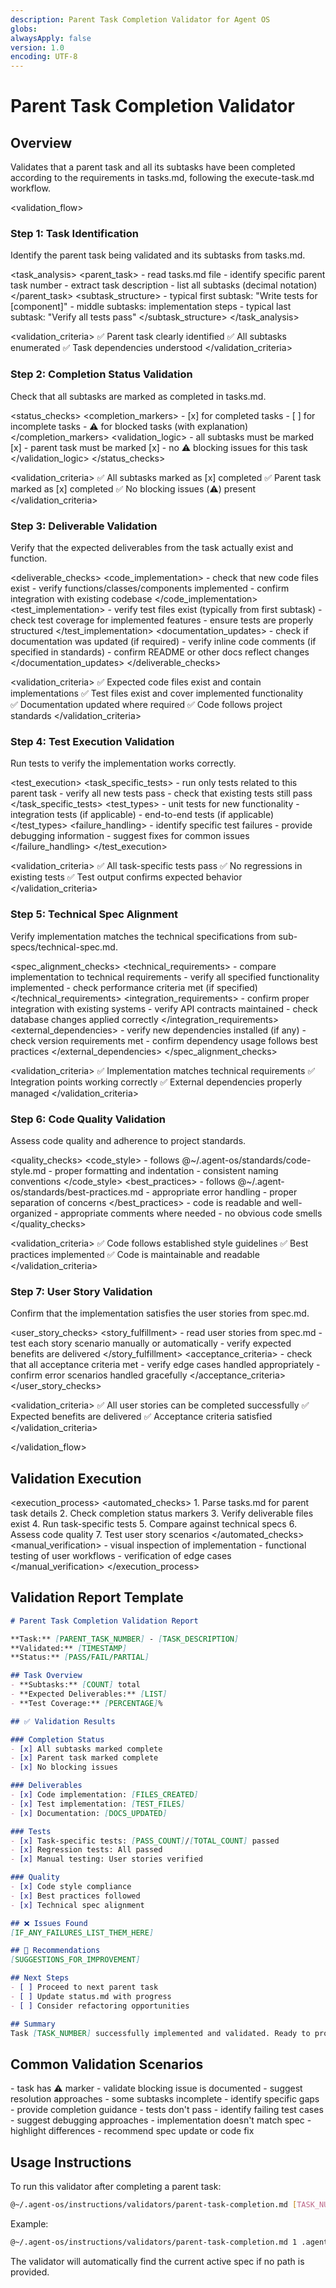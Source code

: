 ```yaml
---
description: Parent Task Completion Validator for Agent OS
globs:
alwaysApply: false
version: 1.0
encoding: UTF-8
---
```


# Parent Task Completion Validator

## Overview

Validates that a parent task and all its subtasks have been completed according to the requirements in tasks.md, following the execute-task.md workflow.

<validation_flow>

<step number="1" name="task_identification">

### Step 1: Task Identification

Identify the parent task being validated and its subtasks from tasks.md.

<task_analysis>
  <parent_task>
    - read tasks.md file
    - identify specific parent task number
    - extract task description
    - list all subtasks (decimal notation)
  </parent_task>
  <subtask_structure>
    - typical first subtask: "Write tests for [component]"
    - middle subtasks: implementation steps
    - typical last subtask: "Verify all tests pass"
  </subtask_structure>
</task_analysis>

<validation_criteria>
  ✅ Parent task clearly identified
  ✅ All subtasks enumerated
  ✅ Task dependencies understood
</validation_criteria>

</step>

<step number="2" name="completion_status_validation">

### Step 2: Completion Status Validation

Check that all subtasks are marked as completed in tasks.md.

<status_checks>
  <completion_markers>
    - [x] for completed tasks
    - [ ] for incomplete tasks
    - ⚠️ for blocked tasks (with explanation)
  </completion_markers>
  <validation_logic>
    - all subtasks must be marked [x]
    - parent task must be marked [x]
    - no ⚠️ blocking issues for this task
  </validation_logic>
</status_checks>

<validation_criteria>
  ✅ All subtasks marked as [x] completed
  ✅ Parent task marked as [x] completed
  ✅ No blocking issues (⚠️) present
</validation_criteria>

</step>

<step number="3" name="deliverable_validation">

### Step 3: Deliverable Validation

Verify that the expected deliverables from the task actually exist and function.

<deliverable_checks>
  <code_implementation>
    - check that new code files exist
    - verify functions/classes/components implemented
    - confirm integration with existing codebase
  </code_implementation>
  <test_implementation>
    - verify test files exist (typically from first subtask)
    - check test coverage for implemented features
    - ensure tests are properly structured
  </test_implementation>
  <documentation_updates>
    - check if documentation was updated (if required)
    - verify inline code comments (if specified in standards)
    - confirm README or other docs reflect changes
  </documentation_updates>
</deliverable_checks>

<validation_criteria>
  ✅ Expected code files exist and contain implementations
  ✅ Test files exist and cover implemented functionality  
  ✅ Documentation updated where required
  ✅ Code follows project standards
</validation_criteria>

</step>

<step number="4" name="test_execution_validation">

### Step 4: Test Execution Validation

Run tests to verify the implementation works correctly.

<test_execution>
  <task_specific_tests>
    - run only tests related to this parent task
    - verify all new tests pass
    - check that existing tests still pass
  </task_specific_tests>
  <test_types>
    - unit tests for new functionality
    - integration tests (if applicable)
    - end-to-end tests (if applicable)
  </test_types>
  <failure_handling>
    - identify specific test failures
    - provide debugging information
    - suggest fixes for common issues
  </failure_handling>
</test_execution>

<validation_criteria>
  ✅ All task-specific tests pass
  ✅ No regressions in existing tests
  ✅ Test output confirms expected behavior
</validation_criteria>

</step>

<step number="5" name="technical_spec_alignment">

### Step 5: Technical Spec Alignment

Verify implementation matches the technical specifications from sub-specs/technical-spec.md.

<spec_alignment_checks>
  <technical_requirements>
    - compare implementation to technical requirements
    - verify all specified functionality implemented
    - check performance criteria met (if specified)
  </technical_requirements>
  <integration_requirements>
    - confirm proper integration with existing systems
    - verify API contracts maintained
    - check database changes applied correctly
  </integration_requirements>
  <external_dependencies>
    - verify new dependencies installed (if any)
    - check version requirements met
    - confirm dependency usage follows best practices
  </external_dependencies>
</spec_alignment_checks>

<validation_criteria>
  ✅ Implementation matches technical requirements
  ✅ Integration points working correctly
  ✅ External dependencies properly managed
</validation_criteria>

</step>

<step number="6" name="code_quality_validation">

### Step 6: Code Quality Validation

Assess code quality and adherence to project standards.

<quality_checks>
  <code_style>
    - follows @~/.agent-os/standards/code-style.md
    - proper formatting and indentation
    - consistent naming conventions
  </code_style>
  <best_practices>
    - follows @~/.agent-os/standards/best-practices.md
    - appropriate error handling
    - proper separation of concerns
  </best_practices>
  <maintainability>
    - code is readable and well-organized
    - appropriate comments where needed
    - no obvious code smells
  </maintainability>
</quality_checks>

<validation_criteria>
  ✅ Code follows established style guidelines
  ✅ Best practices implemented
  ✅ Code is maintainable and readable
</validation_criteria>

</step>

<step number="7" name="user_story_validation">

### Step 7: User Story Validation

Confirm that the implementation satisfies the user stories from spec.md.

<user_story_checks>
  <story_fulfillment>
    - read user stories from spec.md
    - test each story scenario manually or automatically
    - verify expected benefits are delivered
  </story_fulfillment>
  <acceptance_criteria>
    - check that all acceptance criteria met
    - verify edge cases handled appropriately
    - confirm error scenarios handled gracefully
  </acceptance_criteria>
</user_story_checks>

<validation_criteria>
  ✅ All user stories can be completed successfully
  ✅ Expected benefits are delivered
  ✅ Acceptance criteria satisfied
</validation_criteria>

</step>

</validation_flow>

## Validation Execution

<execution_process>
  <automated_checks>
    1. Parse tasks.md for parent task details
    2. Check completion status markers
    3. Verify deliverable files exist
    4. Run task-specific tests
    5. Compare against technical specs
    6. Assess code quality
    7. Test user story scenarios
  </automated_checks>
  <manual_verification>
    - visual inspection of implementation
    - functional testing of user workflows
    - verification of edge cases
  </manual_verification>
</execution_process>

## Validation Report Template

```markdown
# Parent Task Completion Validation Report

**Task:** [PARENT_TASK_NUMBER] - [TASK_DESCRIPTION]
**Validated:** [TIMESTAMP]
**Status:** [PASS/FAIL/PARTIAL]

## Task Overview
- **Subtasks:** [COUNT] total
- **Expected Deliverables:** [LIST]
- **Test Coverage:** [PERCENTAGE]%

## ✅ Validation Results

### Completion Status
- [x] All subtasks marked complete
- [x] Parent task marked complete
- [x] No blocking issues

### Deliverables
- [x] Code implementation: [FILES_CREATED]
- [x] Test implementation: [TEST_FILES]
- [x] Documentation: [DOCS_UPDATED]

### Tests
- [x] Task-specific tests: [PASS_COUNT]/[TOTAL_COUNT] passed
- [x] Regression tests: All passed
- [x] Manual testing: User stories verified

### Quality
- [x] Code style compliance
- [x] Best practices followed
- [x] Technical spec alignment

## ❌ Issues Found
[IF_ANY_FAILURES_LIST_THEM_HERE]

## 🔧 Recommendations
[SUGGESTIONS_FOR_IMPROVEMENT]

## Next Steps
- [ ] Proceed to next parent task
- [ ] Update status.md with progress
- [ ] Consider refactoring opportunities

## Summary
Task [TASK_NUMBER] successfully implemented and validated. Ready to proceed with remaining tasks.
```

## Common Validation Scenarios

<scenarios>
  <blocked_task>
    - task has ⚠️ marker
    - validate blocking issue is documented
    - suggest resolution approaches
  </blocked_task>
  <partial_completion>
    - some subtasks incomplete
    - identify specific gaps
    - provide completion guidance
  </partial_completion>
  <test_failures>
    - tests don't pass
    - identify failing test cases
    - suggest debugging approaches
  </test_failures>
  <spec_deviation>
    - implementation doesn't match spec
    - highlight differences
    - recommend spec update or code fix
  </spec_deviation>
</scenarios>

## Usage Instructions

To run this validator after completing a parent task:

```bash
@~/.agent-os/instructions/validators/parent-task-completion.md [TASK_NUMBER] [SPEC_DIRECTORY_PATH]
```

Example:
```bash
@~/.agent-os/instructions/validators/parent-task-completion.md 1 .agent-os/specs/2025-01-15-password-reset/
```

The validator will automatically find the current active spec if no path is provided.